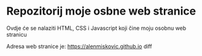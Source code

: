 # Repozitorij moje osbne web stranice

Ovdje će se nalaziti HTML, CSS i Javascript koji čine moju osobnu web stranicu

Adresa web stranice je: https://alenmiskovic.github.io diff
